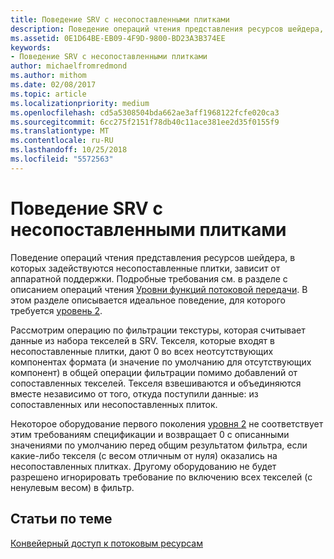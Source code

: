 ```yaml
---
title: Поведение SRV с несопоставленными плитками
description: Поведение операций чтения представления ресурсов шейдера, в которых задействуются несопоставленные плитки, зависит от аппаратной поддержки.
ms.assetid: 0E1D64BE-EB09-4F9D-9800-BD23A3B374EE
keywords:
- Поведение SRV с несопоставленными плитками
author: michaelfromredmond
ms.author: mithom
ms.date: 02/08/2017
ms.topic: article
ms.localizationpriority: medium
ms.openlocfilehash: cd5a5308504bda662ae3aff1968122fcfe020ca3
ms.sourcegitcommit: 6cc275f2151f78db40c11ace381ee2d35f0155f9
ms.translationtype: MT
ms.contentlocale: ru-RU
ms.lasthandoff: 10/25/2018
ms.locfileid: "5572563"
---
```

# <a name="span-iddirect3dconceptssrvbehaviorwithnon-mappedtilesspansrv-behavior-with-non-mapped-tiles"></a><span id="direct3dconcepts.srv_behavior_with_non-mapped_tiles"></span>Поведение SRV с несопоставленными плитками


Поведение операций чтения представления ресурсов шейдера, в которых задействуются несопоставленные плитки, зависит от аппаратной поддержки. Подробные требования см. в разделе с описанием операций чтения [Уровни функций потоковой передачи](streaming-resources-features-tiers.md). В этом разделе описывается идеальное поведение, для которого требуется [уровень 2](tier-2.md).

Рассмотрим операцию по фильтрации текстуры, которая считывает данные из набора текселей в SRV. Текселя, которые входят в несопоставленные плитки, дают 0 во всех неотсутствующих компонентах формата (и значение по умолчанию для отсутствующих компонент) в общей операции фильтрации помимо добавлений от сопоставленных текселей. Текселя взвешиваются и объединяются вместе независимо от того, откуда поступили данные: из сопоставленных или несопоставленных плиток.

Некоторое оборудование первого поколения [уровня 2](tier-2.md) не соответствует этим требованиям спецификации и возвращает 0 с описанными значениями по умолчанию перед общим результатом фильтра, если какие-либо текселя (с весом отличным от нуля) оказались на несопоставленных плитках. Другому оборудованию не будет разрешено игнорировать требование по включению всех текселей (с ненулевым весом) в фильтр.

## <a name="span-idrelated-topicsspanrelated-topics"></a><span id="related-topics"></span>Статьи по теме


[Конвейерный доступ к потоковым ресурсам](pipeline-access-to-streaming-resources.md)

 

 




